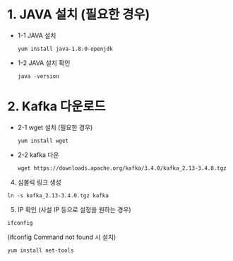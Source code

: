 # 1. JAVA 설치 (필요한 경우)

* 1-1 JAVA 설치
    ```
    yum install java-1.8.0-openjdk
    ```

* 1-2 JAVA 설치 확인
    ```
    java -version
    ```

# 2. Kafka 다운로드

* 2-1 wget 설치 (필요한 경우) 
    ```
    yum install wget
    ```

* 2-2 kafka 다운
    ```
    wget https://downloads.apache.org/kafka/3.4.0/kafka_2.13-3.4.0.tgz
    ```


4. 심볼릭 링크 생성

```
ln -s kafka_2.13-3.4.0.tgz kafka
```


5. IP 확인 (사설 IP 등으로 설정을 원하는 경우)

```
ifconfig
```

(ifconfig Command not found 시 설치)
```
yum install net-tools
```
